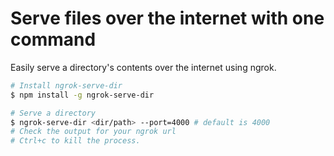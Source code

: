 # Serve files over the internet with one command

Easily serve a directory's contents over the internet using ngrok.

``` bash
# Install ngrok-serve-dir
$ npm install -g ngrok-serve-dir

# Serve a directory
$ ngrok-serve-dir <dir/path> --port=4000 # default is 4000
# Check the output for your ngrok url
# Ctrl+c to kill the process.
```